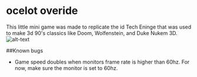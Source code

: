 # ocelot overide
 This little mini game was made to replicate the id Tech Eninge that was used to make 3d 90's classics like Doom, Wolfenstein, and Duke Nukem 3D.
![alt-text](https://raw.githubusercontent.com/JoelUrena/ocelot-overide/main/preview.gif)

##Known bugs
- Game speed doubles when monitors frame rate is higher than 60hz. For now, make sure the monitor is set to 60hz. 
